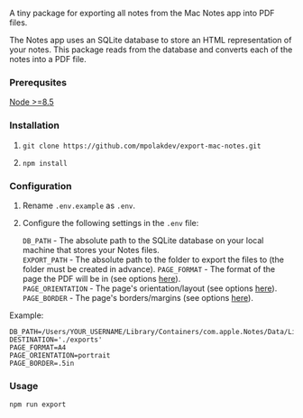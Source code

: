 A tiny package for exporting all notes from the Mac Notes app into PDF files.

The Notes app uses an SQLite database to store an HTML representation of your notes. This package reads from the database and converts each of the notes into a PDF file.

### Prerequsites

[Node >=8.5](https://nodejs.org/en/download/current/)

### Installation

1. `git clone https://github.com/mpolakdev/export-mac-notes.git`

2. `npm install`

### Configuration

1. Rename `.env.example` as `.env`.

2. Configure the following settings in the `.env` file:

    `DB_PATH` - The absolute path to the SQLite database on your local machine that stores your Notes files.  
    `EXPORT_PATH` - The absolute path to the folder to export the files to (the folder must be created in advance).
    `PAGE_FORMAT` - The format of the page the PDF will be in (see options [here](https://github.com/bauhausjs/phantom-html2pdf#paper-size)).  
    `PAGE_ORIENTATION` - The page's orientation/layout (see options [here](https://github.com/bauhausjs/phantom-html2pdf#paper-size)).   
    `PAGE_BORDER` - The page's borders/margins (see options [here](https://github.com/bauhausjs/phantom-html2pdf#paper-size)).    

Example:
```
DB_PATH=/Users/YOUR_USERNAME/Library/Containers/com.apple.Notes/Data/Library/Notes/NotesV7.storedata
DESTINATION='./exports'
PAGE_FORMAT=A4
PAGE_ORIENTATION=portrait
PAGE_BORDER=.5in
```

### Usage

`npm run export`
